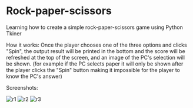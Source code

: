 # Rock-paper-scissors
Learning how to create a simple rock-paper-scissors game using Python Tkiner

How it works:
Once the player chooses one of the three options and clicks "Spin", the output result will be printed in the bottom and the score will be refreshed at the top of the screen, and an image of the PC's selection will be shown. (for example if the PC selects paper it will only be shown after the player clicks the "Spin" button making it impossible for the player to know the PC's answer)

Screenshots:

![r1](https://user-images.githubusercontent.com/59094550/204140547-2550a704-58b8-422d-8f68-6458c39d8b4b.png)
![r2](https://user-images.githubusercontent.com/59094550/204140555-c59e17e7-78e5-4b3d-8e58-1c5c37328586.png)
![r3](https://user-images.githubusercontent.com/59094550/204140557-72e43e09-946b-4514-921c-9d7e38189c25.png)
